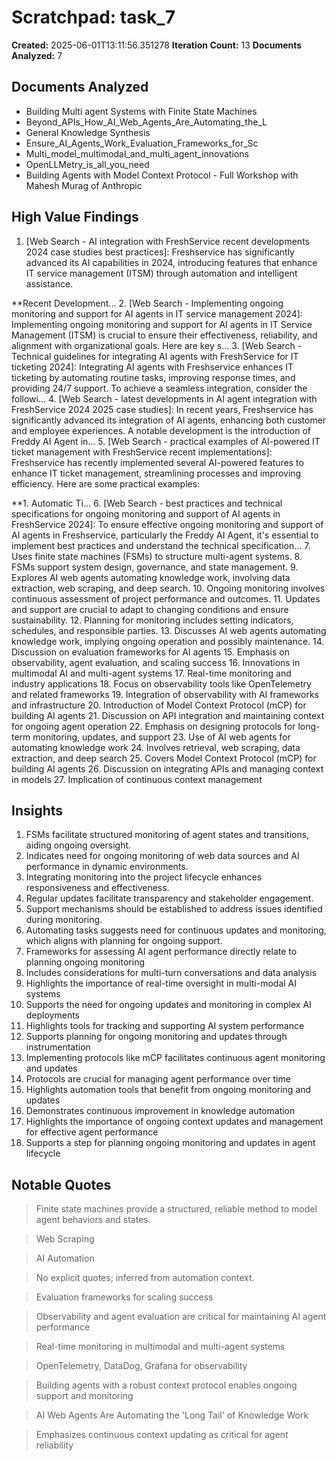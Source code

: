 # Scratchpad: task_7

**Created:** 2025-06-01T13:11:56.351278
**Iteration Count:** 13
**Documents Analyzed:** 7

## Documents Analyzed
- Building Multi agent Systems with Finite State Machines
- Beyond_APIs_How_AI_Web_Agents_Are_Automating_the_L
- General Knowledge Synthesis
- Ensure_AI_Agents_Work_Evaluation_Frameworks_for_Sc
- Multi_model_multimodal_and_multi_agent_innovations
- OpenLLMetry_is_all_you_need
- Building Agents with Model Context Protocol - Full Workshop with Mahesh Murag of Anthropic

## High Value Findings
1. [Web Search - AI integration with FreshService recent developments 2024 case studies best practices]: Freshservice has significantly advanced its AI capabilities in 2024, introducing features that enhance IT service management (ITSM) through automation and intelligent assistance.

**Recent Development...
2. [Web Search - Implementing ongoing monitoring and support for AI agents in IT service management 2024]: Implementing ongoing monitoring and support for AI agents in IT Service Management (ITSM) is crucial to ensure their effectiveness, reliability, and alignment with organizational goals. Here are key s...
3. [Web Search - Technical guidelines for integrating AI agents with FreshService for IT ticketing 2024]: Integrating AI agents with Freshservice enhances IT ticketing by automating routine tasks, improving response times, and providing 24/7 support. To achieve a seamless integration, consider the followi...
4. [Web Search - latest developments in AI agent integration with FreshService 2024 2025 case studies]: In recent years, Freshservice has significantly advanced its integration of AI agents, enhancing both customer and employee experiences. A notable development is the introduction of Freddy AI Agent in...
5. [Web Search - practical examples of AI-powered IT ticket management with FreshService recent implementations]: Freshservice has recently implemented several AI-powered features to enhance IT ticket management, streamlining processes and improving efficiency. Here are some practical examples:

**1. Automatic Ti...
6. [Web Search - best practices and technical specifications for ongoing monitoring and support of AI agents in FreshService 2024]: To ensure effective ongoing monitoring and support of AI agents in Freshservice, particularly the Freddy AI Agent, it's essential to implement best practices and understand the technical specification...
7. Uses finite state machines (FSMs) to structure multi-agent systems.
8. FSMs support system design, governance, and state management.
9. Explores AI web agents automating knowledge work, involving data extraction, web scraping, and deep search.
10. Ongoing monitoring involves continuous assessment of project performance and outcomes.
11. Updates and support are crucial to adapt to changing conditions and ensure sustainability.
12. Planning for monitoring includes setting indicators, schedules, and responsible parties.
13. Discusses AI web agents automating knowledge work, implying ongoing operation and possibly maintenance.
14. Discussion on evaluation frameworks for AI agents
15. Emphasis on observability, agent evaluation, and scaling success
16. Innovations in multimodal AI and multi-agent systems
17. Real-time monitoring and industry applications
18. Focus on observability tools like OpenTelemetry and related frameworks
19. Integration of observability with AI frameworks and infrastructure
20. Introduction of Model Context Protocol (mCP) for building AI agents
21. Discussion on API integration and maintaining context for ongoing agent operation
22. Emphasis on designing protocols for long-term monitoring, updates, and support
23. Use of AI web agents for automating knowledge work
24. Involves retrieval, web scraping, data extraction, and deep search
25. Covers Model Context Protocol (mCP) for building AI agents
26. Discussion on integrating APIs and managing context in models
27. Implication of continuous context management

## Insights
1. FSMs facilitate structured monitoring of agent states and transitions, aiding ongoing oversight.
2. Indicates need for ongoing monitoring of web data sources and AI performance in dynamic environments.
3. Integrating monitoring into the project lifecycle enhances responsiveness and effectiveness.
4. Regular updates facilitate transparency and stakeholder engagement.
5. Support mechanisms should be established to address issues identified during monitoring.
6. Automating tasks suggests need for continuous updates and monitoring, which aligns with planning for ongoing support.
7. Frameworks for assessing AI agent performance directly relate to planning ongoing monitoring
8. Includes considerations for multi-turn conversations and data analysis
9. Highlights the importance of real-time oversight in multi-modal AI systems
10. Supports the need for ongoing updates and monitoring in complex AI deployments
11. Highlights tools for tracking and supporting AI system performance
12. Supports planning for ongoing monitoring and updates through instrumentation
13. Implementing protocols like mCP facilitates continuous agent monitoring and updates
14. Protocols are crucial for managing agent performance over time
15. Highlights automation tools that benefit from ongoing monitoring and updates
16. Demonstrates continuous improvement in knowledge automation
17. Highlights the importance of ongoing context updates and management for effective agent performance
18. Supports a step for planning ongoing monitoring and updates in agent lifecycle

## Notable Quotes
> Finite state machines provide a structured, reliable method to model agent behaviors and states.

> Web Scraping

> AI Automation

> No explicit quotes; inferred from automation context.

> Evaluation frameworks for scaling success

> Observability and agent evaluation are critical for maintaining AI agent performance

> Real-time monitoring in multimodal and multi-agent systems

> OpenTelemetry, DataDog, Grafana for observability

> Building agents with a robust context protocol enables ongoing support and monitoring

> AI Web Agents Are Automating the 'Long Tail' of Knowledge Work

> Emphasizes continuous context updating as critical for agent reliability
